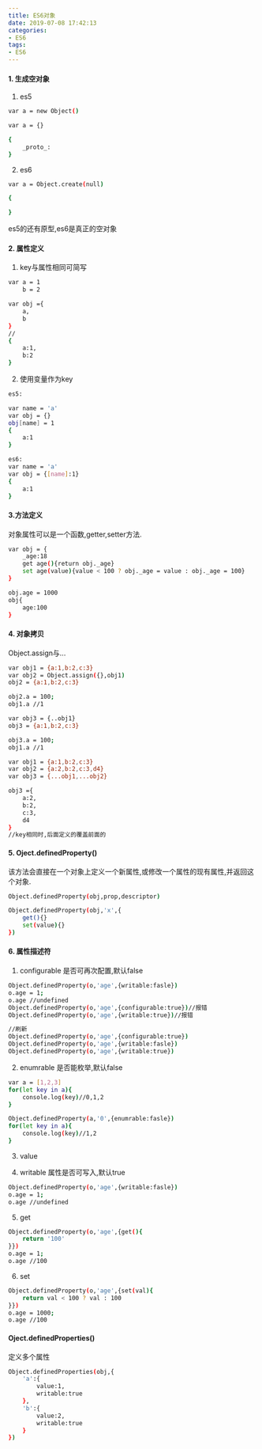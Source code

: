 ```yaml
---
title: ES6对象
date: 2019-07-08 17:42:13
categories:
- ES6
tags:
- ES6
---
```


#### 1. 生成空对象

1. es5 
``` bash
var a = new Object()

var a = {}

{
    _proto_:
}
```

2. es6
``` bash
var a = Object.create(null)

{

}
```

es5的还有原型,es6是真正的空对象

#### 2. 属性定义
1. key与属性相同可简写
``` bash
var a = 1
    b = 2

var obj ={
    a,
    b
} 
//
{
    a:1,
    b:2
}
```
2. 使用变量作为key
``` bash
es5:

var name = 'a'
var obj = {}
obj[name] = 1
{
    a:1
}

es6:
var name = 'a'
var obj = {[name]:1}
{
    a:1
}
```

#### 3.方法定义

对象属性可以是一个函数,getter,setter方法.


``` bash
var obj = {
    _age:18
    get age(){return obj._age}
    set age(value){value < 100 ? obj._age = value : obj._age = 100}
} 

obj.age = 1000
obj{
    age:100
}
```

#### 4. 对象拷贝

Object.assign与...

``` bash
var obj1 = {a:1,b:2,c:3}
var obj2 = Object.assign({},obj1)
obj2 = {a:1,b:2,c:3}

obj2.a = 100;
obj1.a //1

var obj3 = {..obj1}
obj3 = {a:1,b:2,c:3}

obj3.a = 100;
obj1.a //1

var obj1 = {a:1,b:2,c:3}
var obj2 = {a:2,b:2,c:3,d4}
var obj3 = {...obj1,...obj2}

obj3 ={
    a:2,
    b:2,
    c:3,
    d4
}
//key相同时,后面定义的覆盖前面的
```

#### 5. Oject.definedProperty()

该方法会直接在一个对象上定义一个新属性,或修改一个属性的现有属性,并返回这个对象.

``` bash
Object.definedProperty(obj,prop,descriptor)

Object.definedProperty(obj,'x',{
    get(){}
    set(value){}
})
```

#### 6. 属性描述符

1. configurable
是否可再次配置,默认false

``` bash
Object.definedProperty(o,'age',{writable:fasle})
o.age = 1;
o.age //undefined
Object.definedProperty(o,'age',{configurable:true})//报错
Object.definedProperty(o,'age',{writable:true})//报错

//刷新
Object.definedProperty(o,'age',{configurable:true})
Object.definedProperty(o,'age',{writable:fasle})
Object.definedProperty(o,'age',{writable:true})
```


2. enumrable
是否能枚举,默认false

``` bash
var a = [1,2,3]
for(let key in a){
    console.log(key)//0,1,2
}

Object.definedProperty(a,'0',{enumrable:fasle})
for(let key in a){
    console.log(key)//1,2
}
```

3. value

4. writable
属性是否可写入,默认true
``` bash
Object.definedProperty(o,'age',{writable:fasle})
o.age = 1;
o.age //undefined
```

5. get
``` bash
Object.definedProperty(o,'age',{get(){
    return '100'
}})
o.age = 1;
o.age //100
```
6. set
``` bash
Object.definedProperty(o,'age',{set(val){
    return val < 100 ? val : 100
}})
o.age = 1000;
o.age //100
```

#### Oject.definedProperties()
定义多个属性

``` bash
Object.definedProperties(obj,{
    'a':{
        value:1,
        writable:true
    },
    'b':{
        value:2,
        writable:true
    }
})
```
